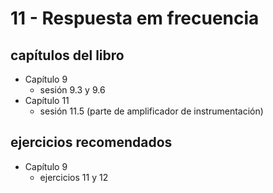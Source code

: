 # 11 - Respuesta em frecuencia

## capítulos del libro
- Capítulo 9
  - sesión 9.3 y 9.6
- Capítulo 11
  - sesión 11.5 (parte de amplificador de instrumentación) 

## ejercicios recomendados
- Capítulo 9
  - ejercicios 11 y 12
